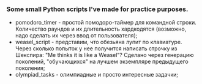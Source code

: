 ### Some small Python scripts I've made for practice purposes.

* pomodoro_timer - простой помодоро-таймер для командной строки. Количество раундов и их длительность хардкодятся (возможно, надо сделать их через ввод от пользователя);
* weasel_script - представим, что обезьяна лупит по клавиатуре. Через сколько попыток у нее получится написать строчку из Шекспира: "Me thinks it is like a Weasel"? Сделано через генерацию поколений, "обучающихся" на лучшем экземпляре предыдущего поколения;
* olympiad_tasks - олимпиадные и просто интересные задачки;

